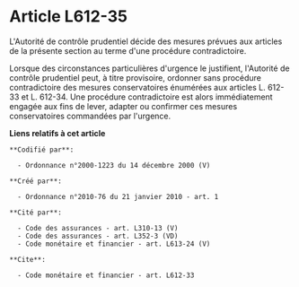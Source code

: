 # Article L612-35

L'Autorité de contrôle prudentiel décide des mesures prévues aux articles de la présente section au terme d'une procédure
contradictoire. 

Lorsque des circonstances particulières d'urgence le justifient, l'Autorité de contrôle prudentiel peut, à titre provisoire,
ordonner sans procédure contradictoire des mesures conservatoires énumérées aux articles L. 612-33 et L. 612-34. Une
procédure contradictoire est alors immédiatement engagée aux fins de lever, adapter ou confirmer ces mesures conservatoires
commandées par l'urgence.

**Liens relatifs à cet article**

	**Codifié par**:

	  - Ordonnance n°2000-1223 du 14 décembre 2000 (V)

	**Créé par**:

	  - Ordonnance n°2010-76 du 21 janvier 2010 - art. 1

	**Cité par**:

	  - Code des assurances - art. L310-13 (V)
	  - Code des assurances - art. L352-3 (VD)
	  - Code monétaire et financier - art. L613-24 (V)

	**Cite**:

	  - Code monétaire et financier - art. L612-33
